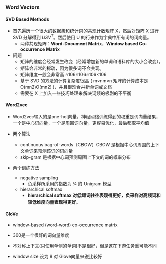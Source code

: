### Word Vectors

#### SVD Based Methods

- 首先遍历一个很大的数据集和统计词的共现计数矩阵 X，然后对矩阵 X 进行 SVD 分解得到  $USV^{T}$​。然后使用 U 的行来作为字典中所有词的词向量。
  - 两种共现矩阵：**Word-Document Matrix**，**Window based Co-occurrence Matrix**
- 问题
  - 矩阵的维度会经常发生改变（经常增加新的单词和语料库的大小会改变）。
  - 矩阵会非常的稀疏，因为很多词不会共现。
  - 矩阵维度一般会非常高 ≈106×106≈106×106
  - 基于 SVD 的方法的计算复杂度很高 ( m×nm×n 矩阵的计算成本是 O(mn2)O(mn2) )，并且很难合并新单词或文档
  - 需要在 X 上加入一些技巧处理来解决词频的极剧的不平衡

#### Word2vec

- Word2vec输入的是one-hot向量，神经网络训练得到的权重是词向量结果，一个是中心词向量，一个是周围词向量，更容易优化，最后都取平均值

- 两个算法
  - continuous bag-of-words（CBOW）CBOW 是根据中心词周围的上下文单词来预测该词的词向量
  - skip-gram 是根据中心词预测周围上下文的词的概率分布
- 两个训练方法
  - negative sampling 
    - 负采样所采用的指数为 ¾ 的 Unigram 模型
  - hierarchical softmax
    - **hierarchical softmax 对低频词往往表现得更好，负采样对高频词和较低维度向量表现得更好**。

#### GloVe

- window-based (word-word) co-occurrence matrix

- 300是一个很好的词向量维度
- 不对称上下文(只使用单侧的单词)不是很好，但是这在下游任务重可能不同
- window size 设为 8 对 Glove向量来说比较好